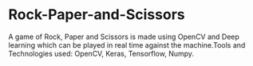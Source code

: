 # Rock-Paper-and-Scissors
A game of Rock, Paper and Scissors is made using OpenCV and Deep learning which can be played in real time against the machine.Tools and Technologies used: OpenCV, Keras, Tensorflow, Numpy.
